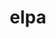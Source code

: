 ---
title: "elpa"
layout: cache
categories: [package, develop]
meta: {"versions": ["2024.03.001"], "compilers": ["gcc@=12.3.0"], "oss": ["ubuntu22.04"], "platforms": ["linux"], "targets": ["x86_64_v3"], "stacks": ["root", "tutorial"], "num_specs": 12, "num_specs_by_stack": {"root": 12, "tutorial": 2}}
spec_details: [{"hash": "zunpbmqg6mligz7cznsrza7t77xasx3s", "compiler": "gcc@=12.3.0", "versions": ["2024.03.001"], "os": "ubuntu22.04", "platform": "linux", "target": "x86_64_v3", "variants": ["~autotune", "build_system=autotools", "~cuda", "+mpi", "+openmp", "~rocm"], "stacks": ["root"], "size": "-", "tarball": "https://binaries.spack.io/develop/build_cache/linux-ubuntu22.04-x86_64_v3/gcc-12.3.0/elpa-2024.03.001/linux-ubuntu22.04-x86_64_v3-gcc-12.3.0-elpa-2024.03.001-zunpbmqg6mligz7cznsrza7t77xasx3s.spack"}, {"hash": "gyhsy3ae3nha7e4sgbpyr4cxizrstuyg", "compiler": "gcc@=12.3.0", "versions": ["2024.03.001"], "os": "ubuntu22.04", "platform": "linux", "target": "x86_64_v3", "variants": ["~autotune", "build_system=autotools", "~cuda", "+mpi", "+openmp", "~rocm"], "stacks": ["tutorial", "root"], "size": "-", "tarball": "https://binaries.spack.io/develop/build_cache/linux-ubuntu22.04-x86_64_v3/gcc-12.3.0/elpa-2024.03.001/linux-ubuntu22.04-x86_64_v3-gcc-12.3.0-elpa-2024.03.001-gyhsy3ae3nha7e4sgbpyr4cxizrstuyg.spack"}, {"hash": "mc2e3ked7rmg3dvvgfrpjticagibhcyf", "compiler": "gcc@=12.3.0", "versions": ["2024.03.001"], "os": "ubuntu22.04", "platform": "linux", "target": "x86_64_v3", "variants": ["~autotune", "build_system=autotools", "~cuda", "+mpi", "+openmp", "~rocm"], "stacks": ["root"], "size": "-", "tarball": "https://binaries.spack.io/develop/build_cache/linux-ubuntu22.04-x86_64_v3/gcc-12.3.0/elpa-2024.03.001/linux-ubuntu22.04-x86_64_v3-gcc-12.3.0-elpa-2024.03.001-mc2e3ked7rmg3dvvgfrpjticagibhcyf.spack"}, {"hash": "p73kzrufhwm33rpdjqczmnjlmblywml4", "compiler": "gcc@=12.3.0", "versions": ["2024.03.001"], "os": "ubuntu22.04", "platform": "linux", "target": "x86_64_v3", "variants": ["~autotune", "build_system=autotools", "~cuda", "+mpi", "+openmp", "~rocm"], "stacks": ["root"], "size": "-", "tarball": "https://binaries.spack.io/develop/build_cache/linux-ubuntu22.04-x86_64_v3/gcc-12.3.0/elpa-2024.03.001/linux-ubuntu22.04-x86_64_v3-gcc-12.3.0-elpa-2024.03.001-p73kzrufhwm33rpdjqczmnjlmblywml4.spack"}, {"hash": "shzulsxplqrssyb4w2daexiqs2b7btrs", "compiler": "gcc@=12.3.0", "versions": ["2024.03.001"], "os": "ubuntu22.04", "platform": "linux", "target": "x86_64_v3", "variants": ["~autotune", "build_system=autotools", "~cuda", "+mpi", "+openmp", "~rocm"], "stacks": ["root"], "size": "-", "tarball": "https://binaries.spack.io/develop/build_cache/linux-ubuntu22.04-x86_64_v3/gcc-12.3.0/elpa-2024.03.001/linux-ubuntu22.04-x86_64_v3-gcc-12.3.0-elpa-2024.03.001-shzulsxplqrssyb4w2daexiqs2b7btrs.spack"}, {"hash": "ghwrug2734wy4uvnpcvunqitsrjlaf3c", "compiler": "gcc@=12.3.0", "versions": ["2024.03.001"], "os": "ubuntu22.04", "platform": "linux", "target": "x86_64_v3", "variants": ["~autotune", "build_system=autotools", "~cuda", "+mpi", "+openmp", "~rocm"], "stacks": ["tutorial", "root"], "size": "-", "tarball": "https://binaries.spack.io/develop/build_cache/linux-ubuntu22.04-x86_64_v3/gcc-12.3.0/elpa-2024.03.001/linux-ubuntu22.04-x86_64_v3-gcc-12.3.0-elpa-2024.03.001-ghwrug2734wy4uvnpcvunqitsrjlaf3c.spack"}, {"hash": "ye442hyjj3wp5gtdvjsgudda2rd5aqvw", "compiler": "gcc@=12.3.0", "versions": ["2024.03.001"], "os": "ubuntu22.04", "platform": "linux", "target": "x86_64_v3", "variants": ["~autotune", "build_system=autotools", "~cuda", "+mpi", "+openmp", "~rocm"], "stacks": ["root"], "size": "-", "tarball": "https://binaries.spack.io/develop/build_cache/linux-ubuntu22.04-x86_64_v3/gcc-12.3.0/elpa-2024.03.001/linux-ubuntu22.04-x86_64_v3-gcc-12.3.0-elpa-2024.03.001-ye442hyjj3wp5gtdvjsgudda2rd5aqvw.spack"}, {"hash": "xscpktj2q73r6xtn5gdkd5lehwiheaqy", "compiler": "gcc@=12.3.0", "versions": ["2024.03.001"], "os": "ubuntu22.04", "platform": "linux", "target": "x86_64_v3", "variants": ["~autotune", "build_system=autotools", "~cuda", "+mpi", "+openmp", "~rocm"], "stacks": ["root"], "size": "-", "tarball": "https://binaries.spack.io/develop/build_cache/linux-ubuntu22.04-x86_64_v3/gcc-12.3.0/elpa-2024.03.001/linux-ubuntu22.04-x86_64_v3-gcc-12.3.0-elpa-2024.03.001-xscpktj2q73r6xtn5gdkd5lehwiheaqy.spack"}, {"hash": "2pesatbvkh3ci5rqdqlbwti7vy7cwwue", "compiler": "gcc@=12.3.0", "versions": ["2024.03.001"], "os": "ubuntu22.04", "platform": "linux", "target": "x86_64_v3", "variants": ["~autotune", "build_system=autotools", "~cuda", "+mpi", "+openmp", "~rocm"], "stacks": ["root"], "size": "-", "tarball": "https://binaries.spack.io/develop/build_cache/linux-ubuntu22.04-x86_64_v3/gcc-12.3.0/elpa-2024.03.001/linux-ubuntu22.04-x86_64_v3-gcc-12.3.0-elpa-2024.03.001-2pesatbvkh3ci5rqdqlbwti7vy7cwwue.spack"}, {"hash": "elmzyqoafdj2qk4gbaq3ylg2rui6ekbi", "compiler": "gcc@=12.3.0", "versions": ["2024.03.001"], "os": "ubuntu22.04", "platform": "linux", "target": "x86_64_v3", "variants": ["~autotune", "build_system=autotools", "~cuda", "+mpi", "+openmp", "~rocm"], "stacks": ["root"], "size": "-", "tarball": "https://binaries.spack.io/develop/build_cache/linux-ubuntu22.04-x86_64_v3/gcc-12.3.0/elpa-2024.03.001/linux-ubuntu22.04-x86_64_v3-gcc-12.3.0-elpa-2024.03.001-elmzyqoafdj2qk4gbaq3ylg2rui6ekbi.spack"}, {"hash": "yb3uljfi7lai3sntbgonh7hrqmd6sgqj", "compiler": "gcc@=12.3.0", "versions": ["2024.03.001"], "os": "ubuntu22.04", "platform": "linux", "target": "x86_64_v3", "variants": ["~autotune", "build_system=autotools", "~cuda", "+mpi", "+openmp", "~rocm"], "stacks": ["root"], "size": "-", "tarball": "https://binaries.spack.io/develop/build_cache/linux-ubuntu22.04-x86_64_v3/gcc-12.3.0/elpa-2024.03.001/linux-ubuntu22.04-x86_64_v3-gcc-12.3.0-elpa-2024.03.001-yb3uljfi7lai3sntbgonh7hrqmd6sgqj.spack"}, {"hash": "myevi4c3775groakppchczbyzxegfcxu", "compiler": "gcc@=12.3.0", "versions": ["2024.03.001"], "os": "ubuntu22.04", "platform": "linux", "target": "x86_64_v3", "variants": ["~autotune", "build_system=autotools", "~cuda", "+mpi", "+openmp", "~rocm"], "stacks": ["root"], "size": "-", "tarball": "https://binaries.spack.io/develop/build_cache/linux-ubuntu22.04-x86_64_v3/gcc-12.3.0/elpa-2024.03.001/linux-ubuntu22.04-x86_64_v3-gcc-12.3.0-elpa-2024.03.001-myevi4c3775groakppchczbyzxegfcxu.spack"}]
---